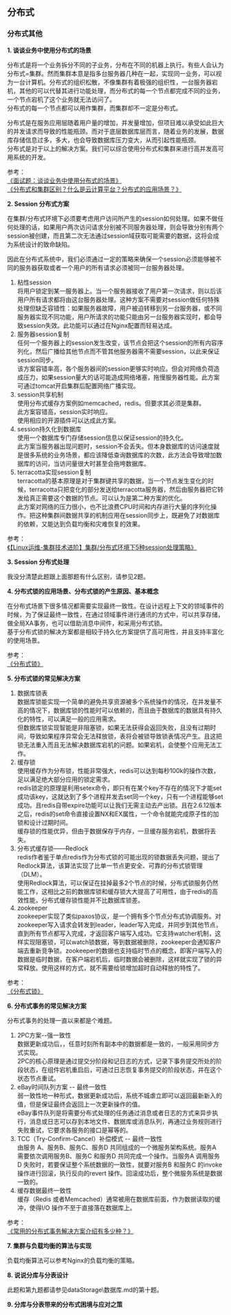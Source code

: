 ## 分布式

### 分布式其他

**1. 谈谈业务中使用分布式的场景**

分布式是将一个业务拆分不同的子业务，分布在不同的机器上执行。有些人会认为分布式=集群。然而集群本意是指多台服务器几种在一起，实现同一业务，可以视为一台计算机。分布式的组织松散，不像集群有着极强的组织性，一台服务器宕机，其他的可以代替其进行功能处理，而分布式的每一个节点都完成不同的业务，一个节点宕机了这个业务就无法访问了。  
分布式的每一个节点都可以用作集群，而集群却不一定是分布式。

分布式是在服务应用层随着用户量的增加，并发量增加，但项目难以承受如此巨大的并发请求而导致的性能瓶颈。而对于底层数据库层而言，随着业务的发展，数据库存储信息过多，多大，也会导致数据库压力变大，从而引起性能瓶颈。  
分布式是对于以上的解决方案。我们可以综合使用分布式和集群来进行高并发高可用系统的开发。

参考：   
[《面试题：谈谈业务中使用分布式的场景》](https://segmentfault.com/q/1010000006095431?_ea=1030472)  
[《分布式和集群区别？什么是云计算平台？分布式的应用场景？》](https://segmentfault.com/a/1190000012959086)

**2. Session 分布式方案**

在集群/分布式环境下必须要考虑用户访问所产生的session如何处理。如果不做任何处理的话，如果用户两次访问请求分别被不同服务器处理，则会导致分别有两个session被创建，而且第二次无法通过session域获取可能需要的数据，这将会成为系统设计的致命缺陷。

因此在分布式系统中，我们必须通过一定的策略来确保一个session必须能够被不同的服务器获取或者一个用户的所有请求必须被同一台服务器处理。

1. 粘性session  
将用户锁定到某一服务器上。当一个服务器接收了用户第一次请求，则以后该用户所有请求都将由这台服务器处理。这种方案不需要对session做任何特殊处理但缺乏容错性：如果服务器故障，用户被迫转移到另一台服务器，或不同服务器实现不同功能，用户所请求的功能只能由另一台服务器实现时，都会导致session失效。此功能可以通过在Nginx配置而轻易达成。
2. 服务器session复制  
任何一个服务器上的session发生改变，该节点会把这个session的所有内容序列化，然后广播给其他节点而不管其他服务器需不需要session，以此来保证session同步。  
该方案容错率高，各个服务器间的session更够实时响应。但会对网络负荷造成压力，如果session量大的话可能造成网络堵塞，拖慢服务器性能。此方案可通过tomcat开启集群后配置网络广播实现。
3. session共享机制  
使用分布式缓存方案例如memcached，redis。但要求其必须是集群。  
此方案容错高，session实时响应。  
使用相应的开源插件可以达成此方案。
4. session持久化到数据库  
使用一个数据库专门存储session信息以保证session的持久化。  
此方案当服务器出现问题时，session不会丢失。但本身数据库的访问速度就是很多系统的业务场景，都应该降低查询数据库的次数，此方法会导致增加数据库的访问，当访问量很大时甚至会拖垮数据库。
5. terracotta实现session复制  
terracotta的基本原理是对于集群键共享的数据，当一个节点发生变化的时候，terracotta只把变化的部分发送给terracotta服务器，然后由服务器把它转发给真正需要这个数据的节点。可以认为是第二种方案的优化。  
此方案对网络的压力很小，也不比浪费CPU时间和内存进行大量的序列化操作。把这种集群间数据共享的机制应用在session同步上，既避免了对数据库的依赖，又能达到负载均衡和灾难恢复的效果。

参考：  
[《【Linux运维-集群技术进阶】集群/分布式环境下5种session处理策略》](https://blog.csdn.net/u010028869/article/details/50773174)

**3. Session 分布式处理**

我没分清楚此题跟上面那题有什么区别，请参见2题。

**4. 分布式锁的应用场景、分布式锁的产生原因、基本概念**

在分布式场景下很多情况都需要实现最终一致性。在设计远程上下文的领域事件的时候，为了保证最终一致性，在通过领域事件进行通讯的方式中，可以共享存储，做全局XA事务，也可以借助消息中间件，和采用分布式锁。  
基于分布式锁的解决方案都是相较于持久化方案提供了高可用性，并且支持丰富化的使用场景。

参考：  
[《分布式锁》](https://my.oschina.net/hosee/blog/686161)

**5. 分布式锁的常见解决方案**

1. 数据库锁表  
数据库锁能实现一个简单的避免共享资源被多个系统操作的情况，在并发量不高的情况下，数据库锁的性能时可以依赖的，而且由于数据库的数据具有持久化的特性，可以满足一般的应用需求。  
但数据库锁实现智能是非阻塞锁，如果无法获得会返回失败，且没有过期时间，导致如果程序异常会无法释放锁，表将会被锁导致锁表情况产生。且这把锁无法重入而且无法解决数据库宕机的问题。如果宕机，会使整个应用无法工作。
2. 缓存锁  
使用缓存作为分布锁，性能非常强大，redis可以达到每秒100k的操作次数，足以满足绝大部分应用的锁定需求。  
redis锁定的原理是利用setex命令，即只有在某个key不存在的情况下才能set成功该key，这就达到了多个进程并发去set同一个key，只有一个进程能够set成功。且redis自带expire功能可以让我们无需主动去产出锁。且在2.6.12版本之后，redis的set命令直接设置NX和EX属性，一个命令就能完成原子性的加锁和设计过期时间。  
缓存锁的性能优异，但由于数据保存于内存，一旦缓存服务宕机，数据将丢失。
3. 分布式缓存锁——Redlock  
redis作者鉴于单点redis作为分布式锁的可能出现的锁数据丢失问题，提出了Redlock算法，该算法实现了比单一节点更安全、可靠的分布式锁管理（DLM）。  
使用Redlock算法，可以保证在挂掉最多2个节点的时候，分布式锁服务仍然能工作，这相比之前的数据库锁和缓存锁大大提高了可用性，由于redis的高效性能，分布式缓存锁性能并不比数据库锁差。
4. zookeeper  
zookeeper实现了类似paxos协议，是一个拥有多个节点分布式协调服务。对zookeeper写入请求会转发到leader，leader写入完成，并同步到其他节点，直到所有节点都写入完成，才返回客户端写入成功。它支持watcher机制，这样实现阻塞锁，可以watch锁数据，等到数据被删除，zookeeper会通知客户端去重新竞争锁。zookeeper的数据也支持临时节点的概念，即客户端写入的数据是临时数据，在客户端宕机后，临时数据会被删除，这样就实现了锁的异常释放。使用这样的方式，就不需要给锁增加超时自动释放的特性了。

参考：  
[《分布式锁》](https://my.oschina.net/hosee/blog/686161)

**6. 分布式事务的常见解决方案**

分布式事务的处理一直以来都是个难题。

1. 2PC方案--强一致性  
数据更新成功后，，任意时刻所有副本中的数据都是一致的，一般采用同步方式实现。  
2PC的核心原理是通过提交分阶段和记日志的方式，记录下事务提交所处的阶段状态，在组件宕机重启后，可通过日志恢复事务提交的阶段状态，并在这个状态节点重试。
2. eBay时间队列方案 -- 最终一致性  
弱一致性地一种形式，数据更新成功后，系统不城虐立即可以返回最新新入的值，但是保证最终会返回上一次更新操作的值。   
eBay事件队列是将需要分布式处理的任务通过消息或者日志的方式来异步执行，消息或日志可以存到本地文件、数据库或消息队列，再通过业务规则进行失败重试，它要求各服务的接口是幂等的。
3. TCC（Try-Confirm-Cancel）补偿模式 -- 最终一致性  
由服务 A、服务B、服务C、服务D 共同组成的一个微服务架构系统。服务A 需要依次调用服务B、服务C 和服务D 共同完成一个操作。当服务A 调用服务D 失败时，若要保证整个系统数据的一致性，就要对服务B 和服务C 的invoke 操作进行回滚，执行反向的revert 操作。回滚成功后，整个微服务系统是数据一致的。
4. 缓存数据最终一致性  
缓存（Redis 或者Memcached）通常被用在数据库前面，作为数据读取的缓冲，使得I/O 操作不至于直接落在数据库上。

参考：  
[《常用的分布式事务解决方案介绍有多少种？》](https://www.zhihu.com/question/64921387/answer/225784480)

**7. 集群与负载均衡的算法与实现**

负载均衡算法可以参考Nginx的负载均衡的策略。

**8. 说说分库与分表设计**

此题和第九题都请参见dataStorage\数据库.md的第十题。

**9. 分库与分表带来的分布式困境与应对之策**
